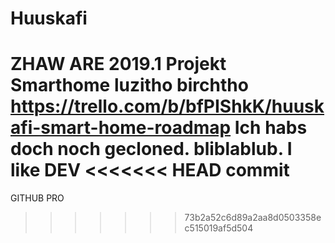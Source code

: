 # Huuskafi
ZHAW ARE 2019.1
Projekt Smarthome
luzitho
birchtho
https://trello.com/b/bfPIShkK/huuskafi-smart-home-roadmap
Ich habs doch noch gecloned.
bliblablub.
I like DEV
<<<<<<< HEAD
commit
=======
GITHUB PRO
>>>>>>> 73b2a52c6d89a2aa8d0503358ec515019af5d504
